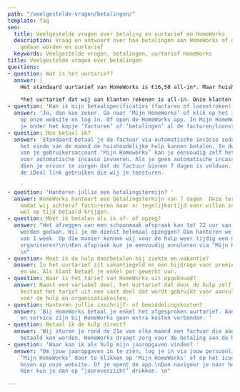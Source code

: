 ```yaml
---
path: "/veelgestelde-vragen/betalingen/"
template: faq
seo:
  title: Veelgestelde vragen over betaling en uurtarief en HomeWorks
  description: Vraag en antwoord over hoe betalingen aan HomeWorks of door HomeWorks
    gedaan worden en uurtarief
  keywords: Veelgestelde vragen, betalingen, uurtarief HomeWorks
title: Veelgestelde vragen over betalingen
questions:
- question: Wat is het uurtarief?
  answer: |
    Het standaard uurtarief van HomeWorks is €16,50 all-in*. Maar huishoudelijke hulpen zijn vrij om een ander uurtarief te hanteren (bijvoorbeeld afhankelijk van de werkervaring van de hulp). Bij het selecteren van de hulp houden we rekening met het maximale uurtarief dat is aangegeven bij de aanvraag. Je betaalt alleen daadwerkelijk gewerkte uren.

    *het uurtarief dat wij aan klanten rekenen is all-in. Onze klanten hoeven geen extra premies, belastingen, vakantiegeld of reiskosten te betalen.
- question: 'Kan ik mijn betaalspecificaties (facturen of loonstroken) ergens inzien? '
  answer: 'Ja, dan kan zeker. Ga naar ‘Mijn HomeWorks’ of klik op het icoontje rechtsboven
    op onze website en log in. Of open de HomeWorks app. In Mijn HomeWorks kun
    je onder het kopje ‘facturen’ of ‘betalingen’ al de facturen/loonstroken downloaden. '
- question: Hoe betaal ik?
  answer: 'Standaard betaal je de factuur via automatische incasso zodat wij voor
    het einde van de maand de huishoudelijke hulp kunnen betalen. In de inlogomgeving
    van je gebruikersaccount ‘Mijn Homeworks’ kan je eenvoudig zelf het rekeningnummer
    voor automatische incasso invoeren. Als je geen automatische incasso wenst dan
    dien je ervoor te zorgen dat de factuur binnen 7 dagen is voldaan. Je kan daarvoor
    de iDeal link gebruiken die wij je toesturen.

    '
- question: 'Hanteren jullie een betalingstermijn? '
  answer: HomeWorks hanteert een betalingstermijn van 7 dagen. Deze termijn is kort
    omdat wij achteraf factureren maar er tegelijkertijd voor willen zorgen dat hulpen
    wel op tijd betaald krijgen.
- question: Moet ik betalen als ik af- of opzeg?
  answer: "Het afzeggen van een schoonmaak afspraak kan tot 72 uur van tevoren kosteloos
    worden gedaan. Wil je de dienst helemaal opzeggen? Dan hanteren we een week opzegtermijn
    van 1 week. Op die manier kunnen wij voor de hulp weer tijdig een nieuwe werkadres
    organiseren!\n\nEen afspraak kun je eenvoudig annuleren via ‘Mijn HomeWorks’.
    \n"
- question: Moet ik de hulp doorbetalen bij ziekte en vakantie?
  answer: In het uurtarief zit vakantiegeld en een bijdrage voor premie ziektekosten
    en ww. Als klant betaal je enkel per gewerkt uur.
- question: Waar is het tarief van HomeWorks uit opgebouwd?
  answer: Naast een variabel deel, het uurtarief dat door de hulp zelf wordt vastgesteld,
    bestaat het tarief uit een vast deel dat wordt gebruikt voor aanvullende voorzieningen
    voor de hulp en organisatiekosten.
- question: Hanteren jullie inschrijf- of bemiddelingskosten?
  answer: 'Bij HomeWorks betaal je enkel het afgesproken uurtarief. Aan bemiddeling
    en service zijn bij HomeWorks geen extra kosten verbonden. '
- question: Betaal ik de hulp direct?
  answer: 'Wij sturen je rond de 21e van elke maand een factuur die aan HomeWorks
    betaald kan worden. HomeWorks draagt zorg voor de betaling aan de hulp. '
- question: 'Waar kan ik als hulp mijn jaaropgaven vinden? '
  answer: "Om jouw jaaropgaven in te zien, log je in via jouw persoonlijke gebruikersaccount
    ‘Mijn HomeWorks’ door te klikken op 'Mijn HomeWorks' of op het icoontje rechtsboven
    boven op onze website. Of je opent de app.\nDan navigeer je naar het kopje ‘loonstroken’.
    Hier kun je dan op ‘jaaroverzicht’ drukken. \n"

---
```

